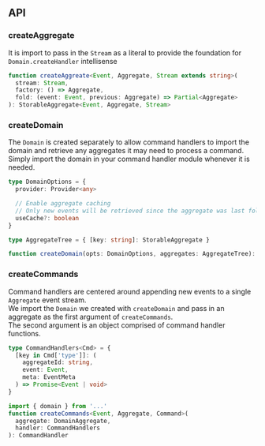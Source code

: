 ## API

### createAggregate

It is import to pass in the `Stream` as a literal to provide the foundation for `Domain.createHandler` intellisense

```ts
function createAggreate<Event, Aggregate, Stream extends string>(
  stream: Stream,
  factory: () => Aggregate,
  fold: (event: Event, previous: Aggregate) => Partial<Aggregate>
): StorableAggregate<Event, Aggregate, Stream>
```

### createDomain

The `Domain` is created separately to allow command handlers to import the domain and retrieve any aggregates it may need to process a command.  
Simply import the domain in your command handler module whenever it is needed.

```ts
type DomainOptions = {
  provider: Provider<any>

  // Enable aggregate caching
  // Only new events will be retrieved since the aggregate was last folded
  useCache?: boolean
}

type AggregateTree = { [key: string]: StorableAggregate }

function createDomain(opts: DomainOptions, aggregates: AggregateTree): Domain
```

### createCommands

Command handlers are centered around appending new events to a single `Aggregate` event stream.  
We import the `Domain` we created with `createDomain` and pass in an aggregate as the first argument of `createCommands`.  
The second argument is an object comprised of command handler functions.

```ts
type CommandHandlers<Cmd> = {
  [key in Cmd['type']]: (
    aggregateId: string,
    event: Event,
    meta: EventMeta
  ) => Promise<Event | void>
}

import { domain } from '...'
function createCommands<Event, Aggregate, Command>(
  aggregate: DomainAggregate,
  handler: CommandHandlers
): CommandHandler
```
